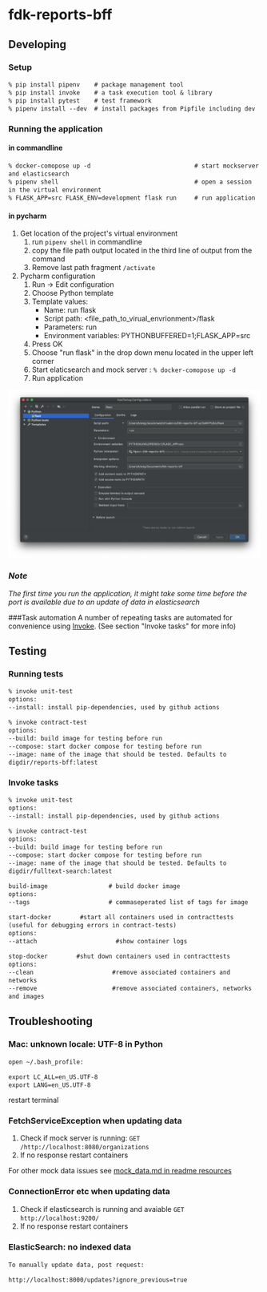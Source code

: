 # fdk-reports-bff

## Developing
### Setup
```
% pip install pipenv    # package management tool
% pip install invoke    # a task execution tool & library
% pip install pytest    # test framework
% pipenv install --dev  # install packages from Pipfile including dev
```

### Running the application 
#### in commandline 

```
% docker-comopose up -d                             # start mockserver and elasticsearch
% pipenv shell                                      # open a session in the virtual environment
% FLASK_APP=src FLASK_ENV=development flask run     # run application
```

#### in pycharm
1. Get location of the project's virtual environment
    1. run `pipenv shell` in commandline
    2. copy the file path output located in the third line of output from the command 
    3. Remove last path fragment `/activate`
2. Pycharm configuration
    1. Run -> Edit configuration
    2. Choose Python template
    3. Template values:
        * Name: run flask
        * Script path: <file_path_to_virual_envrionment>/flask
        * Parameters: run
        * Environment variables: PYTHONBUFFERED=1;FLASK_APP=src
    4. Press OK
    5. Choose "run flask" in the drop down menu located in the upper left corner
    6. Start elaticsearch and mock server : `% docker-comopose up -d`
    7. Run application

<img src="./readme_resources/pycharm_setup.png" alt="Example of pycharm run configuration" width="850"/>

### *Note*
*The first time you run the application, it might take some time before the port is available due to an
update of data in elasticsearch*    

###Task automation
A number of repeating tasks are automated for convenience using [Invoke](http://www.pyinvoke.org/). (See section "Invoke tasks" for more info)


## Testing
### Running tests
```
% invoke unit-test
options:
--install: install pip-dependencies, used by github actions
```
```
% invoke contract-test 
options:
--build: build image for testing before run
--compose: start docker compose for testing before run
--image: name of the image that should be tested. Defaults to digdir/reports-bff:latest
```

### Invoke tasks
```
% invoke unit-test
options:
--install: install pip-dependencies, used by github actions
```
```
% invoke contract-test 
options:
--build: build image for testing before run
--compose: start docker compose for testing before run
--image: name of the image that should be tested. Defaults to digdir/fulltext-search:latest
```

```
build-image                 # build docker image
options:
--tags                      # commaseperated list of tags for image        
```

```
start-docker        #start all containers used in contracttests (useful for debugging errors in contract-tests)
options:
--attach                      #show container logs
```

```
stop-docker        #shut down containers used in contracttests
options:
--clean                      #remove associated containers and networks
--remove                     #remove associated containers, networks and images   
```

## Troubleshooting
### Mac: unknown locale: UTF-8 in Python
`open ~/.bash_profile:`

```
export LC_ALL=en_US.UTF-8
export LANG=en_US.UTF-8
```
restart terminal

### FetchServiceException when updating data
 1. Check if mock server is running:  `GET /http://localhost:8080/organizations`  
 2. If no response restart containers

For other mock data issues see [mock_data.md in readme resources](readme_resources/mock_data.md)

### ConnectionError etc when updating data
1. Check if elasticsearch is running and avaiable `GET http://localhost:9200/`
2. If no response restart containers

### ElasticSearch: no indexed data

`To manually update data, post request:`

```
http://localhost:8000/updates?ignore_previous=true
```